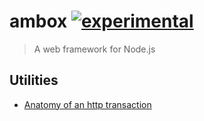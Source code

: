 # ambox [![experimental](http://badges.github.io/stability-badges/dist/experimental.svg)](http://github.com/badges/stability-badges)
> A web framework for Node.js

## Utilities
- [Anatomy of an http transaction](https://nodejs.org/en/docs/guides/anatomy-of-an-http-transaction/)
